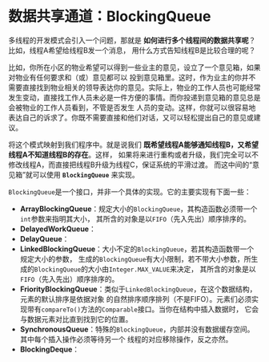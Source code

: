 数据共享通道：BlockingQueue
===============================================================
多线程的开发模式会引入一个问题，那就是 **如何进行多个线程间的数据共享呢**？比如，线程A希望给线程B发一个消息，
用什么方式告知线程B是比较合理的呢？

比如，你所在小区的物业希望可以得到一些业主的意见，设立了一个意见箱，如果对物业有任何要求和（或）意见都可以
投到意见箱里。这时，作为业主的你并不需要直接找到物业相关的领导表达你的意见。实际上，物业的工作人员也可能经常
发生变动，直接找工作人员未必是一件方便的事情。而你投递到意见箱的意见总是会被物业的工作人员看到，不管是否发生
人员的变动。这样，你就可以很容易地表达自己的诉求了。你既不需要直接和他们对话，又可以轻松提出自己的意见或建议。

将这个模式映射到我们程序中。就是说我们 **既希望线程A能够通知线程B，又希望线程A不知道线程B的存在**。这样，
如果将来进行重构或者升级，我们完全可以不修改线程A，而直接把线程B升级为线程C，保证系统的平滑过渡。
而这中间的“意见箱”就可以使用 **`BlockingQueue`** 来实现。

`BlockingQueue`是一个接口，并非一个具体的实现。它的主要实现有下面一些：
+ **ArrayBlockingQueue<E>**：规定大小的`BlockingQueue`，其构造函数必须带一个`int`参数来指明其大小，
其所含的对象是以`FIFO`（先入先出）顺序排序的。
+ **DelayedWorkQueue**：
+ **DelayQueue<E>**：
+ **LinkedBlockingQueue<E>**：大小不定的`BlockingQueue`，若其构造函数带一个规定大小的参数，
生成的`BlockingQueue`有大小限制，若不带大小参数，所生成的`BlockingQueue`的大小由`Integer.MAX_VALUE`来决定，
其所含的对象是以`FIFO`（先入先出）顺序排序的。
+ **FriorityBlockingQueue<E>**：类似于`LinkedBlockingQueue`，在这个数据结构，元素的默认排序是依据对象
的自然排序顺序排列（不是FIFO）。元素们必须实现带有`compareTo()`方法的`Comparable`接口。当你在结构中插入数据时，
它会与数据元素对比直到找到它的位置。
+ **SynchronousQueue<E>**：特殊的`BlockingQueue`，内部并没有数据缓存空间。其中每个插入操作必须等待另一个
线程的对应移除操作，反之亦然。
+ **BlockingDeque<E>**：
